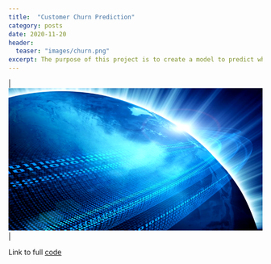 ```yaml
---
title:  "Customer Churn Prediction"
category: posts
date: 2020-11-20
header:
  teaser: "images/churn.png"
excerpt: The purpose of this project is to create a model to predict which customers are likely to churn, as well as the causes for the churn.
---
```


| ![PNG](/images/churn.png)|

Link to full [code](https://github.com/twrobbins/Github-Files-Updated/blob/main/DSC680-Applied%20Data%20Science/Project%203/DSC680-Customer%20Churn-Final.ipynb)
